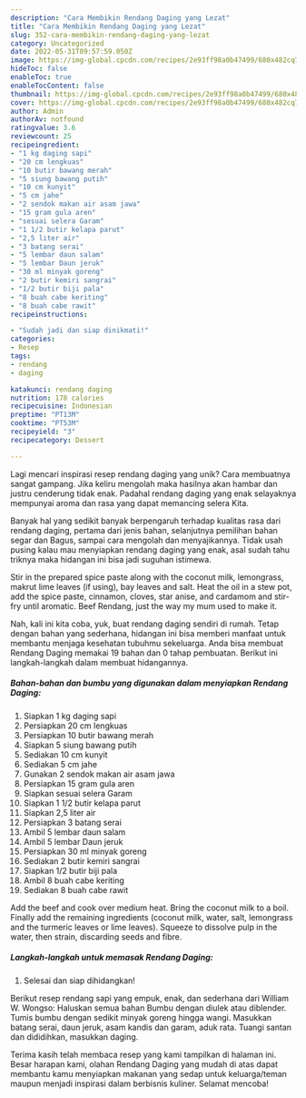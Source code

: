 ```yaml
---
description: "Cara Membikin Rendang Daging yang Lezat"
title: "Cara Membikin Rendang Daging yang Lezat"
slug: 352-cara-membikin-rendang-daging-yang-lezat
category: Uncategorized
date: 2022-05-31T09:57:59.050Z
image: https://img-global.cpcdn.com/recipes/2e93ff98a0b47499/680x482cq70/rendang-daging-foto-resep-utama.jpg
hideToc: false
enableToc: true
enableTocContent: false
thumbnail: https://img-global.cpcdn.com/recipes/2e93ff98a0b47499/680x482cq70/rendang-daging-foto-resep-utama.jpg
cover: https://img-global.cpcdn.com/recipes/2e93ff98a0b47499/680x482cq70/rendang-daging-foto-resep-utama.jpg
author: Admin
authorAv: notfound
ratingvalue: 3.6
reviewcount: 25
recipeingredient:
- "1 kg daging sapi"
- "20 cm lengkuas"
- "10 butir bawang merah"
- "5 siung bawang putih"
- "10 cm kunyit"
- "5 cm jahe"
- "2 sendok makan air asam jawa"
- "15 gram gula aren"
- "sesuai selera Garam"
- "1 1/2 butir kelapa parut"
- "2,5 liter air"
- "3 batang serai"
- "5 lembar daun salam"
- "5 lembar Daun jeruk"
- "30 ml minyak goreng"
- "2 butir kemiri sangrai"
- "1/2 butir biji pala"
- "8 buah cabe keriting"
- "8 buah cabe rawit"
recipeinstructions:

- "Sudah jadi dan siap dinikmati!"
categories:
- Resep
tags:
- rendang
- daging

katakunci: rendang daging 
nutrition: 178 calories
recipecuisine: Indonesian
preptime: "PT13M"
cooktime: "PT53M"
recipeyield: "3"
recipecategory: Dessert

---
```





Lagi mencari inspirasi resep rendang daging yang unik? Cara membuatnya sangat gampang. Jika keliru mengolah maka hasilnya akan hambar dan justru cenderung tidak enak. Padahal rendang daging yang enak selayaknya mempunyai aroma dan rasa yang dapat memancing selera Kita.





Banyak hal yang sedikit banyak berpengaruh terhadap kualitas rasa dari rendang daging, pertama dari jenis bahan, selanjutnya pemilihan bahan segar dan Bagus, sampai cara mengolah dan menyajikannya. Tidak usah pusing kalau mau menyiapkan rendang daging yang enak,      asal sudah tahu triknya maka hidangan ini bisa jadi suguhan istimewa.














Stir in the prepared spice paste along with the coconut milk, lemongrass, makrut lime leaves (if using), bay leaves and salt. Heat the oil in a stew pot, add the spice paste, cinnamon, cloves, star anise, and cardamom and stir-fry until aromatic. Beef Rendang, just the way my mum used to make it.






Nah, kali ini kita coba, yuk, buat rendang daging sendiri di rumah. Tetap dengan bahan yang sederhana, hidangan ini bisa memberi manfaat untuk membantu menjaga kesehatan tubuhmu sekeluarga. Anda bisa membuat Rendang Daging memakai 19 bahan dan 0 tahap pembuatan. Berikut ini langkah-langkah dalam membuat hidangannya.

<!--inarticleads1-->

##### Bahan-bahan dan bumbu yang digunakan dalam menyiapkan Rendang Daging:

1. Siapkan 1 kg daging sapi
1. Persiapkan 20 cm lengkuas
1. Persiapkan 10 butir bawang merah
1. Siapkan 5 siung bawang putih
1. Sediakan 10 cm kunyit
1. Sediakan 5 cm jahe
1. Gunakan 2 sendok makan air asam jawa
1. Persiapkan 15 gram gula aren
1. Siapkan sesuai selera Garam
1. Siapkan 1 1/2 butir kelapa parut
1. Siapkan 2,5 liter air
1. Persiapkan 3 batang serai
1. Ambil 5 lembar daun salam
1. Ambil 5 lembar Daun jeruk
1. Persiapkan 30 ml minyak goreng
1. Sediakan 2 butir kemiri sangrai
1. Siapkan 1/2 butir biji pala
1. Ambil 8 buah cabe keriting
1. Sediakan 8 buah cabe rawit


Add the beef and cook over medium heat. Bring the coconut milk to a boil. Finally add the remaining ingredients (coconut milk, water, salt, lemongrass and the turmeric leaves or lime leaves). Squeeze to dissolve pulp in the water, then strain, discarding seeds and fibre. 

<!--inarticleads2-->

##### Langkah-langkah untuk memasak Rendang Daging:


1. Selesai dan siap dihidangkan!

Berikut resep rendang sapi yang empuk, enak, dan sederhana dari William W. Wongso: Haluskan semua bahan Bumbu dengan diulek atau diblender. Tumis bumbu dengan sedikit minyak goreng hingga wangi. Masukkan batang serai, daun jeruk, asam kandis dan garam, aduk rata. Tuangi santan dan dididihkan, masukkan daging. 

Terima kasih telah membaca resep yang kami tampilkan di halaman ini. Besar harapan kami, olahan Rendang Daging yang mudah di atas dapat membantu kamu menyiapkan makanan yang sedap untuk keluarga/teman maupun menjadi inspirasi dalam berbisnis kuliner. Selamat mencoba!
